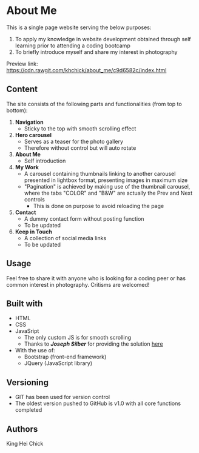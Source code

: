 # About Me

This is a single page website serving the below purposes:
1. To apply my knowledge in website development obtained through self learning prior to attending a coding bootcamp
2. To briefly introduce myself and share my interest in photography

Preview link: https://cdn.rawgit.com/khchick/about_me/c9d6582c/index.html

## Content
The site consists of the following parts and functionalities (from top to bottom):
1. **Navigation**
    * Sticky to the top with smooth scrolling effect
2. **Hero carousel**
    * Serves as a teaser for the photo gallery
    * Therefore without control but will auto rotate
3. **About Me**
    * Self introduction
4. **My Work**
    * A carousel containing thumbnails linking to another carousel presented in lightbox format, presenting images in maximum size
    * "Pagination" is achieved by making use of the thumbnail carousel, where the tabs "COLOR" and "B&W" are actually the Prev and Next controls
        * This is done on purpose to avoid reloading the page
5. **Contact**
    * A dummy contact form without posting function
    * To be updated
6. **Keep in Touch**
    * A collection of social media links
    * To be updated

## Usage
Feel free to share it with anyone who is looking for a coding peer or has common interest in photography. Critisms are welcomed!

## Built with
- HTML
- CSS
- JavaSript
    * The only custom JS is for smooth scrolling
    * Thanks to __*Joseph Silber*__ for providing the solution [here](https://stackoverflow.com/questions/7717527/smooth-scrolling-when-clicking-an-anchor-link/7717572#7717572)
- With the use of:
    * Bootstrap (front-end framework)
    * JQuery (JavaScript library)

## Versioning
- GIT has been used for version control
- The oldest version pushed to GitHub is v1.0 with all core functions completed

## Authors
King Hei Chick



